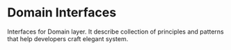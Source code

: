 # Domain Interfaces
Interfaces for Domain layer. It describe collection of principles and patterns that help developers craft elegant system.
